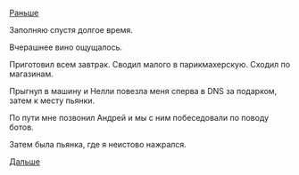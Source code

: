 [Раньше](2019.08.02.md)

Заполняю спустя долгое время.

Вчерашнее вино ощущалось.

Приготовил всем завтрак.
Сводил малого в парикмахерскую.
Сходил по магазинам.

Прыгнул в машину и Нелли повезла меня сперва в DNS за подарком, затем к месту пьянки.

По пути мне позвонил Андрей и мы с ним побеседовали по поводу ботов.

Затем была пьянка, где я неистово нажрался.

[Дальше](2019.08.04.md)